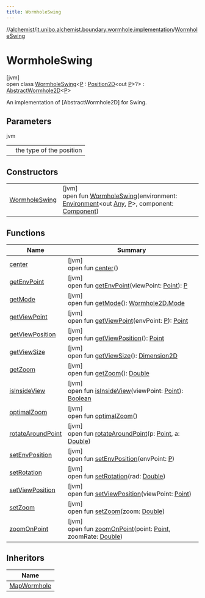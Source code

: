 ```yaml
---
title: WormholeSwing
---
```

//[alchemist](../../../index.html)/[it.unibo.alchemist.boundary.wormhole.implementation](../index.html)/[WormholeSwing](index.html)



# WormholeSwing



[jvm]\
open class [WormholeSwing](index.html)<[P](index.html) : [Position2D](../../it.unibo.alchemist.model.interfaces/-position2-d/index.html)<out [P](../../it.unibo.alchemist.boundary.interfaces/-graphical2-d-output-monitor/index.html)>?> : [AbstractWormhole2D](../-abstract-wormhole2-d/index.html)<[P](../../it.unibo.alchemist.boundary.interfaces/-graphical2-d-output-monitor/index.html)> 

An implementation of [AbstractWormhole2D] for Swing.



## Parameters


jvm

| | |
|---|---|
| <P> | the type of the position |



## Constructors


| | |
|---|---|
| [WormholeSwing](-wormhole-swing.html) | [jvm]<br>open fun [WormholeSwing](-wormhole-swing.html)(environment: [Environment](../../it.unibo.alchemist.model.interfaces/-environment/index.html)<out [Any](https://kotlinlang.org/api/latest/jvm/stdlib/kotlin/-any/index.html), [P](../../it.unibo.alchemist.boundary.interfaces/-graphical2-d-output-monitor/index.html)>, component: [Component](https://docs.oracle.com/javase/8/docs/api/java/awt/Component.html)) |


## Functions


| Name | Summary |
|---|---|
| [center](../-abstract-wormhole2-d/center.html) | [jvm]<br>open fun [center](../-abstract-wormhole2-d/center.html)() |
| [getEnvPoint](../-abstract-wormhole2-d/get-env-point.html) | [jvm]<br>open fun [getEnvPoint](../-abstract-wormhole2-d/get-env-point.html)(viewPoint: [Point](https://docs.oracle.com/javase/8/docs/api/java/awt/Point.html)): [P](../../it.unibo.alchemist.boundary.interfaces/-graphical2-d-output-monitor/index.html) |
| [getMode](../-map-wormhole/index.html#12876278%2FFunctions%2F-134779887) | [jvm]<br>open fun [getMode](../-map-wormhole/index.html#12876278%2FFunctions%2F-134779887)(): [Wormhole2D.Mode](../../it.unibo.alchemist.boundary.wormhole.interfaces/-wormhole2-d/-mode/index.html) |
| [getViewPoint](../-abstract-wormhole2-d/get-view-point.html) | [jvm]<br>open fun [getViewPoint](../-abstract-wormhole2-d/get-view-point.html)(envPoint: [P](../../it.unibo.alchemist.boundary.interfaces/-graphical2-d-output-monitor/index.html)): [Point](https://docs.oracle.com/javase/8/docs/api/java/awt/Point.html) |
| [getViewPosition](../-abstract-wormhole2-d/get-view-position.html) | [jvm]<br>open fun [getViewPosition](../-abstract-wormhole2-d/get-view-position.html)(): [Point](https://docs.oracle.com/javase/8/docs/api/java/awt/Point.html) |
| [getViewSize](../-abstract-wormhole2-d/get-view-size.html) | [jvm]<br>open fun [getViewSize](../-abstract-wormhole2-d/get-view-size.html)(): [Dimension2D](https://docs.oracle.com/javase/8/docs/api/java/awt/geom/Dimension2D.html) |
| [getZoom](../-map-wormhole/index.html#-1625725498%2FFunctions%2F-134779887) | [jvm]<br>open fun [getZoom](../-map-wormhole/index.html#-1625725498%2FFunctions%2F-134779887)(): [Double](https://kotlinlang.org/api/latest/jvm/stdlib/kotlin/-double/index.html) |
| [isInsideView](../-abstract-wormhole2-d/is-inside-view.html) | [jvm]<br>open fun [isInsideView](../-abstract-wormhole2-d/is-inside-view.html)(viewPoint: [Point](https://docs.oracle.com/javase/8/docs/api/java/awt/Point.html)): [Boolean](https://kotlinlang.org/api/latest/jvm/stdlib/kotlin/-boolean/index.html) |
| [optimalZoom](../-abstract-wormhole2-d/optimal-zoom.html) | [jvm]<br>open fun [optimalZoom](../-abstract-wormhole2-d/optimal-zoom.html)() |
| [rotateAroundPoint](../-abstract-wormhole2-d/rotate-around-point.html) | [jvm]<br>open fun [rotateAroundPoint](../-abstract-wormhole2-d/rotate-around-point.html)(p: [Point](https://docs.oracle.com/javase/8/docs/api/java/awt/Point.html), a: [Double](https://kotlinlang.org/api/latest/jvm/stdlib/kotlin/-double/index.html)) |
| [setEnvPosition](../-abstract-wormhole2-d/set-env-position.html) | [jvm]<br>open fun [setEnvPosition](../-abstract-wormhole2-d/set-env-position.html)(envPoint: [P](../../it.unibo.alchemist.boundary.interfaces/-graphical2-d-output-monitor/index.html)) |
| [setRotation](../-map-wormhole/index.html#-365162114%2FFunctions%2F-134779887) | [jvm]<br>open fun [setRotation](../-map-wormhole/index.html#-365162114%2FFunctions%2F-134779887)(rad: [Double](https://kotlinlang.org/api/latest/jvm/stdlib/kotlin/-double/index.html)) |
| [setViewPosition](../-abstract-wormhole2-d/set-view-position.html) | [jvm]<br>open fun [setViewPosition](../-abstract-wormhole2-d/set-view-position.html)(viewPoint: [Point](https://docs.oracle.com/javase/8/docs/api/java/awt/Point.html)) |
| [setZoom](index.html#-1433490807%2FFunctions%2F-134779887) | [jvm]<br>open fun [setZoom](index.html#-1433490807%2FFunctions%2F-134779887)(zoom: [Double](https://kotlinlang.org/api/latest/jvm/stdlib/kotlin/-double/index.html)) |
| [zoomOnPoint](../-abstract-wormhole2-d/zoom-on-point.html) | [jvm]<br>open fun [zoomOnPoint](../-abstract-wormhole2-d/zoom-on-point.html)(point: [Point](https://docs.oracle.com/javase/8/docs/api/java/awt/Point.html), zoomRate: [Double](https://kotlinlang.org/api/latest/jvm/stdlib/kotlin/-double/index.html)) |


## Inheritors


| Name |
|---|
| [MapWormhole](../-map-wormhole/index.html) |

